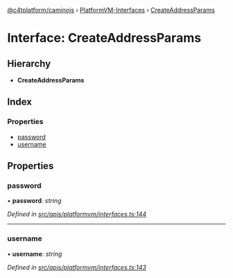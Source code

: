 [@c4tplatform/caminojs](../README.md) › [PlatformVM-Interfaces](../modules/platformvm_interfaces.md) › [CreateAddressParams](platformvm_interfaces.createaddressparams.md)

# Interface: CreateAddressParams

## Hierarchy

* **CreateAddressParams**

## Index

### Properties

* [password](platformvm_interfaces.createaddressparams.md#password)
* [username](platformvm_interfaces.createaddressparams.md#username)

## Properties

###  password

• **password**: *string*

*Defined in [src/apis/platformvm/interfaces.ts:144](https://github.com/chain4travel/caminojs/blob/8077d740/src/apis/platformvm/interfaces.ts#L144)*

___

###  username

• **username**: *string*

*Defined in [src/apis/platformvm/interfaces.ts:143](https://github.com/chain4travel/caminojs/blob/8077d740/src/apis/platformvm/interfaces.ts#L143)*
